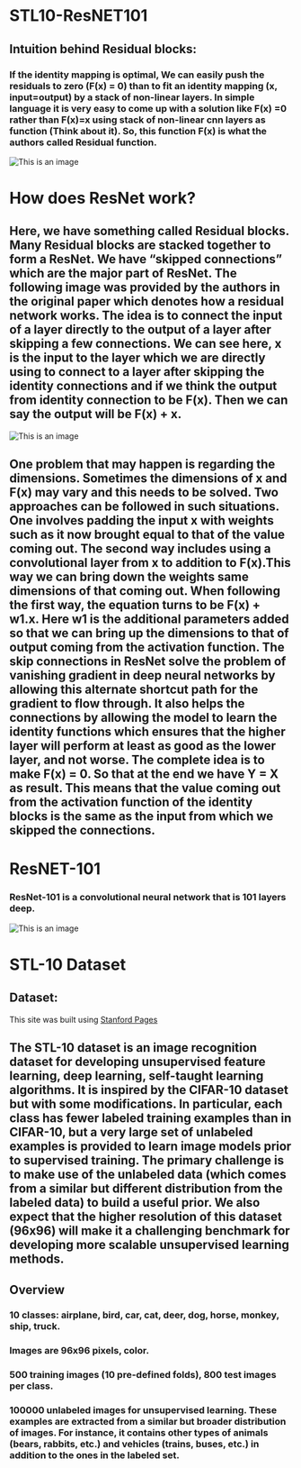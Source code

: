 # STL10-ResNET101

## Intuition behind Residual blocks:
### If the identity mapping is optimal, We can easily push the residuals to zero (F(x) = 0) than to fit an identity mapping (x, input=output) by a stack of non-linear layers. In simple language it is very easy to come up with a solution like F(x) =0 rather than F(x)=x using stack of non-linear cnn layers as function (Think about it). So, this function F(x) is what the authors called Residual function.


![This is an image](https://miro.medium.com/max/856/1*WVs9ywVLLKjSUBZ_mnfFrw.png)



# How does ResNet work?
## Here, we have something called Residual blocks. Many Residual blocks are stacked together to form a ResNet. We have “skipped connections” which are the major part of ResNet. The following image was provided by the authors in the original paper which denotes how a residual network works. The idea is to connect the input of a layer directly to the output of a layer after skipping a few connections. We can see here, x is the input to the layer which we are directly using to connect to a layer after skipping the identity connections and if we think the output from identity connection to be F(x). Then we can say the output will be F(x) + x.

![This is an image](https://miro.medium.com/max/1140/1*D0F3UitQ2l5Q0Ak-tjEdJg.png)

## One problem that may happen is regarding the dimensions. Sometimes the dimensions of x and F(x) may vary and this needs to be solved. Two approaches can be followed in such situations. One involves padding the input x with weights such as it now brought equal to that of the value coming out. The second way includes using a convolutional layer from x  to addition to F(x).This way we can bring down the weights same dimensions of that coming out. When following the first way, the equation turns to be F(x) + w1.x. Here w1 is the additional parameters added so that we can bring up the dimensions to that of output coming from the activation function. The skip connections in ResNet solve the problem of vanishing gradient in deep neural networks by allowing this alternate shortcut path for the gradient to flow through. It also helps the connections by allowing the model to learn the identity functions which ensures that the higher layer will perform at least as good as the lower layer, and not worse. The complete idea is to make F(x) = 0. So that at the end we have Y = X as result. This means that the value coming out from the activation function of the identity blocks is the same as the input from which we skipped the connections.

# ResNET-101
### ResNet-101 is a convolutional neural network that is 101 layers deep. 

![This is an image](https://www.researchgate.net/profile/Jiayao-Chen-5/publication/348078198/figure/fig4/AS:974997896060929@1609469021477/The-structure-of-the-ResNet-101-based-deep-feature-extractor.png)


# STL-10 Dataset

## Dataset: 
This site was built using [Stanford Pages](https://cs.stanford.edu/~acoates/stl10/)

## The STL-10 dataset is an image recognition dataset for developing unsupervised feature learning, deep learning, self-taught learning algorithms. It is inspired by the CIFAR-10 dataset but with some modifications. In particular, each class has fewer labeled training examples than in CIFAR-10, but a very large set of unlabeled examples is provided to learn image models prior to supervised training. The primary challenge is to make use of the unlabeled data (which comes from a similar but different distribution from the labeled data) to build a useful prior. We also expect that the higher resolution of this dataset (96x96) will make it a challenging benchmark for developing more scalable unsupervised learning methods.

## Overview
### 10 classes: airplane, bird, car, cat, deer, dog, horse, monkey, ship, truck.
### Images are 96x96 pixels, color.
### 500 training images (10 pre-defined folds), 800 test images per class.
### 100000 unlabeled images for unsupervised learning. These examples are extracted from a similar but broader distribution of images. For instance, it contains other types of animals (bears, rabbits, etc.) and vehicles (trains, buses, etc.) in addition to the ones in the labeled set.
